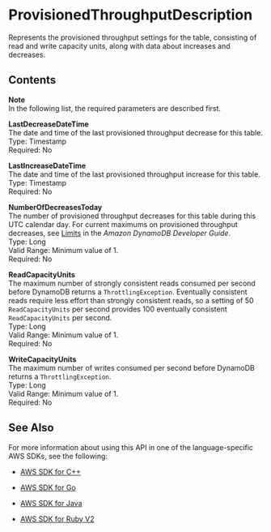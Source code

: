 # ProvisionedThroughputDescription<a name="API_ProvisionedThroughputDescription"></a>

Represents the provisioned throughput settings for the table, consisting of read and write capacity units, along with data about increases and decreases\.

## Contents<a name="API_ProvisionedThroughputDescription_Contents"></a>

**Note**  
In the following list, the required parameters are described first\.

 **LastDecreaseDateTime**   
The date and time of the last provisioned throughput decrease for this table\.  
Type: Timestamp  
Required: No

 **LastIncreaseDateTime**   
The date and time of the last provisioned throughput increase for this table\.  
Type: Timestamp  
Required: No

 **NumberOfDecreasesToday**   
The number of provisioned throughput decreases for this table during this UTC calendar day\. For current maximums on provisioned throughput decreases, see [Limits](http://docs.aws.amazon.com/amazondynamodb/latest/developerguide/Limits.html) in the *Amazon DynamoDB Developer Guide*\.  
Type: Long  
Valid Range: Minimum value of 1\.  
Required: No

 **ReadCapacityUnits**   
The maximum number of strongly consistent reads consumed per second before DynamoDB returns a `ThrottlingException`\. Eventually consistent reads require less effort than strongly consistent reads, so a setting of 50 `ReadCapacityUnits` per second provides 100 eventually consistent `ReadCapacityUnits` per second\.  
Type: Long  
Valid Range: Minimum value of 1\.  
Required: No

 **WriteCapacityUnits**   
The maximum number of writes consumed per second before DynamoDB returns a `ThrottlingException`\.  
Type: Long  
Valid Range: Minimum value of 1\.  
Required: No

## See Also<a name="API_ProvisionedThroughputDescription_SeeAlso"></a>

For more information about using this API in one of the language\-specific AWS SDKs, see the following:

+  [AWS SDK for C\+\+](http://docs.aws.amazon.com/goto/SdkForCpp/dynamodb-2012-08-10/ProvisionedThroughputDescription) 

+  [AWS SDK for Go](http://docs.aws.amazon.com/goto/SdkForGoV1/dynamodb-2012-08-10/ProvisionedThroughputDescription) 

+  [AWS SDK for Java](http://docs.aws.amazon.com/goto/SdkForJava/dynamodb-2012-08-10/ProvisionedThroughputDescription) 

+  [AWS SDK for Ruby V2](http://docs.aws.amazon.com/goto/SdkForRubyV2/dynamodb-2012-08-10/ProvisionedThroughputDescription) 
